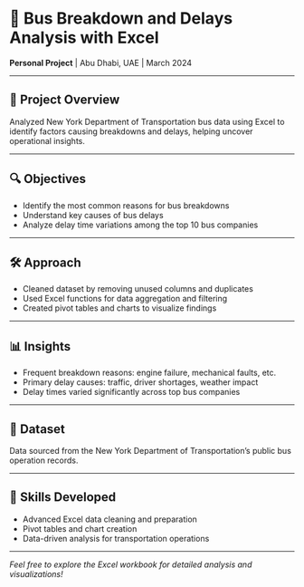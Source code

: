 # 🚌 Bus Breakdown and Delays Analysis with Excel

**Personal Project** | Abu Dhabi, UAE | March 2024

---

## 📖 Project Overview

Analyzed New York Department of Transportation bus data using Excel to identify factors causing breakdowns and delays, helping uncover operational insights.

---

## 🔍 Objectives

- Identify the most common reasons for bus breakdowns  
- Understand key causes of bus delays  
- Analyze delay time variations among the top 10 bus companies  

---

## 🛠️ Approach

- Cleaned dataset by removing unused columns and duplicates  
- Used Excel functions for data aggregation and filtering  
- Created pivot tables and charts to visualize findings  

---

## 📊 Insights

- Frequent breakdown reasons: engine failure, mechanical faults, etc.  
- Primary delay causes: traffic, driver shortages, weather impact  
- Delay times varied significantly across top bus companies  

---

## 📂 Dataset

Data sourced from the New York Department of Transportation’s public bus operation records.

---

## 🤝 Skills Developed

- Advanced Excel data cleaning and preparation  
- Pivot tables and chart creation  
- Data-driven analysis for transportation operations  

---

*Feel free to explore the Excel workbook for detailed analysis and visualizations!*
